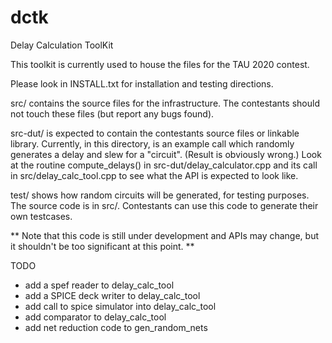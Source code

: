 # dctk
Delay Calculation ToolKit

This toolkit is currently used to house the files for the TAU 2020 contest.

Please look in INSTALL.txt for installation and testing directions.

src/ contains the source files for the infrastructure. The contestants
should not touch these files (but report any bugs found).

src-dut/ is expected to contain the contestants source files or
linkable library.  Currently, in this directory, is an example call
which randomly generates a delay and slew for a "circuit".  (Result is
obviously wrong.)  Look at the routine compute_delays() in
src-dut/delay_calculator.cpp and its call in src/delay_calc_tool.cpp
to see what the API is expected to look like.

test/ shows how random circuits will be generated, for testing
purposes. The source code is in src/. Contestants can use this code to
generate their own testcases.


** Note that this code is still under development and APIs may change,
   but it shouldn't be too significant at this point. **


TODO

* add a spef reader to delay_calc_tool
* add a SPICE deck writer to delay_calc_tool
* add call to spice simulator into delay_calc_tool
* add comparator to delay_calc_tool
* add net reduction code to gen_random_nets
